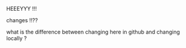 
HEEEYYY !!!

changes !!??

what is the difference between changing here in github and changing locally ?
